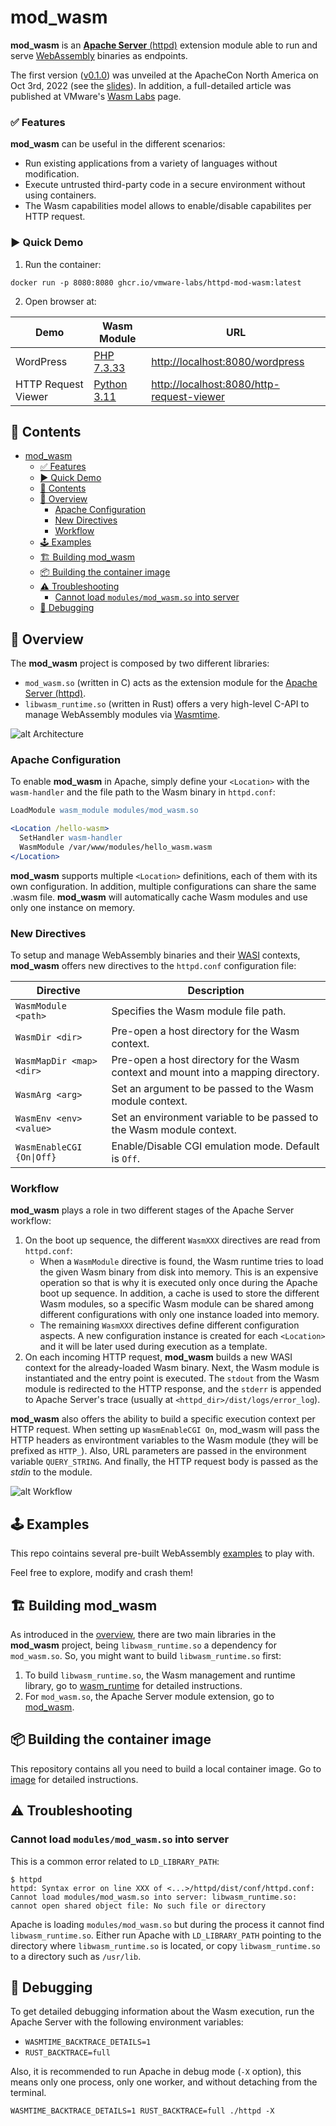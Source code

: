 # mod_wasm

**mod_wasm** is an [**Apache Server** (httpd)](https://httpd.apache.org/) extension module able to run and serve [WebAssembly](https://webassembly.org/) binaries as endpoints.

The first version ([v0.1.0](https://github.com/vmware-labs/mod_wasm/blob/main/CHANGELOG.md#010-20221004)) was unveiled at the ApacheCon North America on Oct 3rd, 2022 (see the [slides](https://apachecon.com/acna2022/slides/01_Gonz%c3%a1lez_mod-wasm_Bringing_WebAssembly.pdf)). In addition, a full-detailed article was published at VMware's [Wasm Labs](https://wasmlabs.dev/articles/apache-mod-wasm/) page. 


### ✅ Features

**mod_wasm** can be useful in the different scenarios: 
* Run existing applications from a variety of languages without modification.
* Execute untrusted third-party code in a secure environment without using containers.
* The Wasm capabilities model allows to enable/disable capabilites per HTTP request.


### ▶️ Quick Demo

1. Run the container:
```console
docker run -p 8080:8080 ghcr.io/vmware-labs/httpd-mod-wasm:latest
```

2. Open browser at:

| Demo                   | Wasm Module  | URL                               |
| ---------------------- | ------------ | --------------------------------- |
| WordPress              | [PHP 7.3.33](https://github.com/vmware-labs/webassembly-language-runtimes/releases/tag/php%2F7.3.33%2B20221124-2159d1c) | [http://localhost:8080/wordpress](http://localhost:8080/wordpress) |
| HTTP Request Viewer    | [Python 3.11](https://github.com/tiran/cpython-wasm-test/releases/tag/v3.11.0) | [http://localhost:8080/http-request-viewer](http://localhost:8080/http-request-viewer) |


## 📔 Contents

- [mod\_wasm](#mod_wasm)
    - [✅ Features](#-features)
    - [▶️ Quick Demo](#️-quick-demo)
  - [📔 Contents](#-contents)
  - [🔭 Overview](#-overview)
    - [Apache Configuration](#apache-configuration)
    - [New Directives](#new-directives)
    - [Workflow](#workflow)
  - [🕹️ Examples](#️-examples)
  - [🏗️ Building mod\_wasm](#️-building-mod_wasm)
  - [📦 Building the container image](#-building-the-container-image)
  - [⚠️ Troubleshooting](#️-troubleshooting)
    - [Cannot load `modules/mod_wasm.so` into server](#cannot-load-modulesmod_wasmso-into-server)
  - [🐛 Debugging](#-debugging)


## 🔭 Overview

The **mod_wasm** project is composed by two different libraries:
- `mod_wasm.so` (written in C) acts as the extension module for the [Apache Server (httpd)](https://httpd.apache.org/).
- `libwasm_runtime.so` (written in Rust) offers a very high-level C-API to manage WebAssembly modules via [Wasmtime](https://wasmtime.dev/).

![alt Architecture](https://raw.githubusercontent.com/vmware-labs/mod_wasm/main/docs/slides/architecture.png)

### Apache Configuration

To enable **mod_wasm** in Apache, simply define your `<Location>` with the `wasm-handler` and the file path to the Wasm binary in `httpd.conf`:

```apache
LoadModule wasm_module modules/mod_wasm.so

<Location /hello-wasm>
  SetHandler wasm-handler
  WasmModule /var/www/modules/hello_wasm.wasm
</Location>
```

**mod_wasm** supports multiple `<Location>` definitions, each of them with its own configuration. In addition, multiple configurations can share the same .wasm file. **mod_wasm** will automatically cache Wasm modules and use only one instance on memory.

### New Directives

To setup and manage WebAssembly binaries and their [WASI](https://wasi.dev/) contexts, **mod_wasm** offers new directives to the `httpd.conf` configuration file:

| Directive                      | Description |
| ------------------------------ | ----------- |
| `WasmModule <path>`            | Specifies the Wasm module file path. |
| `WasmDir <dir>`                | Pre-open a host directory for the Wasm context. |
| `WasmMapDir <map> <dir>`       | Pre-open a host directory for the Wasm context and mount into a mapping directory. |
| `WasmArg <arg>`                | Set an argument to be passed to the Wasm module context. |
| `WasmEnv <env> <value>`        | Set an environment variable to be passed to the Wasm module context. |
| `WasmEnableCGI {On\|Off}`      | Enable/Disable CGI emulation mode. Default is `Off`. |


### Workflow

**mod_wasm** plays a role in two different stages of the Apache Server workflow:
1. On the boot up sequence, the different `WasmXXX` directives are read from `httpd.conf`:
   * When a `WasmModule` directive is found, the Wasm runtime tries to load the given Wasm binary from disk into memory. This is an expensive operation so that is why it is executed only once during the Apache boot up sequence. In addition, a cache is used to store the different Wasm modules, so a specific Wasm module can be shared among different configurations with only one instance loaded into memory.
   * The remaining `WasmXXX` directives define different configuration aspects. A new configuration instance is created for each `<Location>` and it will be later used during execution as a template.
2. On each incoming HTTP request, **mod_wasm** builds a new WASI context for the already-loaded Wasm binary. Next, the Wasm module is instantiated and the entry point is executed. The `stdout` from the Wasm module is redirected to the HTTP response, and the `stderr` is appended to Apache Server's trace (usually at `<httpd_dir>/dist/logs/error_log`). 

**mod_wasm** also offers the ability to build a specific execution context per HTTP request. When setting up `WasmEnableCGI On`, mod_wasm will pass the HTTP headers as environtment variables to the Wasm module (they will be prefixed as `HTTP_`). Also, URL parameters are passed in the environment variable `QUERY_STRING`. And finally, the HTTP request body is passed as the *stdin* to the module. 

![alt Workflow](https://raw.githubusercontent.com/vmware-labs/mod_wasm/main/docs/slides/workflow.png)


## 🕹️ Examples

This repo cointains several pre-built WebAssembly [examples](https://github.com/vmware-labs/mod_wasm/tree/main/examples) to play with.

Feel free to explore, modify and crash them!


## 🏗️ Building mod_wasm

<!-- ### Building `mod_wasm.so` extension module -->

As introduced in the [overview](#-overview), there are two main libraries in the **mod_wasm** project, being `libwasm_runtime.so` a dependency for `mod_wasm.so`. So, you might want to build `libwasm_runtime.so` first:

1) To build `libwasm_runtime.so`, the Wasm management and runtime library, go to [wasm_runtime](https://github.com/vmware-labs/mod_wasm/tree/main/wasm_runtime) for detailed instructions.
2) For `mod_wasm.so`, the Apache Server module extension, go to [mod_wasm](https://github.com/vmware-labs/mod_wasm/tree/main/mod_wasm).


## 📦 Building the container image

This repository contains all you need to build a local container image. Go to [image](https://github.com/vmware-labs/mod_wasm/tree/main/image) for detailed instructions.


## ⚠️ Troubleshooting

### Cannot load `modules/mod_wasm.so` into server

This is a common error related to `LD_LIBRARY_PATH`:
```
$ httpd
httpd: Syntax error on line XXX of <...>/httpd/dist/conf/httpd.conf:
Cannot load modules/mod_wasm.so into server: libwasm_runtime.so: cannot open shared object file: No such file or directory
```

Apache is loading `modules/mod_wasm.so` but during the process it cannot find `libwasm_runtime.so`. Either run Apache with `LD_LIBRARY_PATH` pointing to the directory where `libwasm_runtime.so` is located, or copy `libwasm_runtime.so` to a directory such as `/usr/lib`. 


## 🐛 Debugging

To get detailed debugging information about the Wasm execution, run the Apache Server with the following environment variables:
* `WASMTIME_BACKTRACE_DETAILS=1`
* `RUST_BACKTRACE=full`

Also, it is recommended to run Apache in debug mode (`-X` option), this means only one process, only one worker, and without detaching from the terminal.

```
WASMTIME_BACKTRACE_DETAILS=1 RUST_BACKTRACE=full ./httpd -X
```
